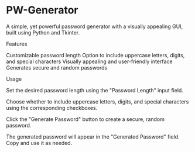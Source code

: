# PW-Generator

A simple, yet powerful password generator with a visually appealing GUI, built using Python and Tkinter.

Features

Customizable password length
Option to include uppercase letters, digits, and special characters
Visually appealing and user-friendly interface
Generates secure and random passwords

Usage

Set the desired password length using the "Password Length" input field.

Choose whether to include uppercase letters, digits, and special characters using the corresponding checkboxes.

Click the "Generate Password" button to create a secure, random password.

The generated password will appear in the "Generated Password" field. Copy and use it as needed.
